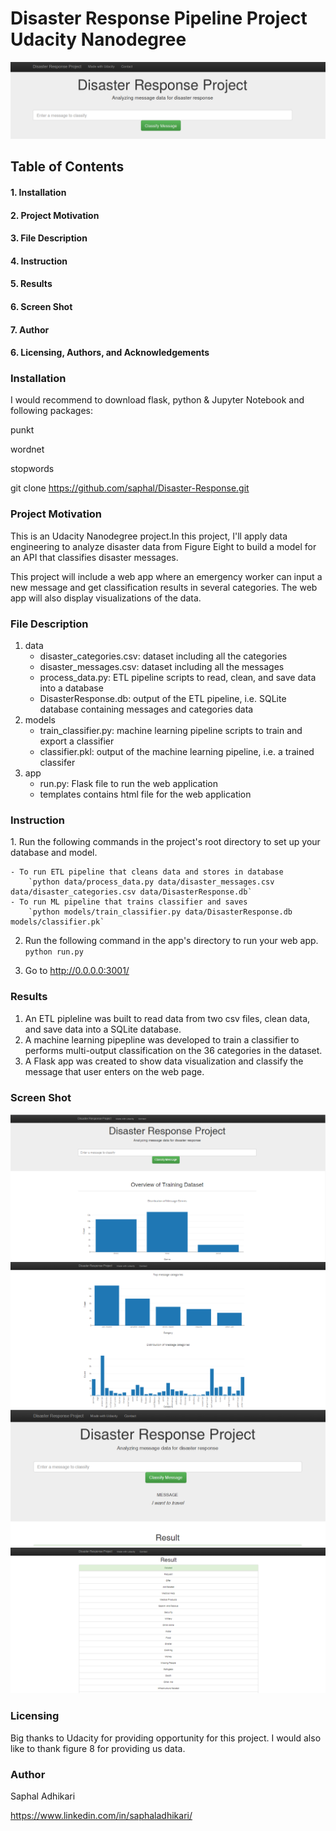 
<h1>Disaster Response Pipeline Project Udacity Nanodegree </h1>
<img src="img/intro.png">

<h2>Table of Contents</h2>

<h4>1. Installation</h4>

<h4>2. Project Motivation</h4>

<h4>3. File Description</h4>

<h4>4. Instruction</h4>

<h4>5. Results</h4>

<h4>6. Screen Shot</h4>

<h4>7. Author</h4>



<h4>6. Licensing, Authors, and Acknowledgements</h4>


<h3>Installation</h3>
I would recommend to download flask, python & Jupyter Notebook and following packages:


punkt

wordnet

stopwords

git clone https://github.com/saphal/Disaster-Response.git

<h3>Project Motivation</h3>
This is an Udacity Nanodegree project.In this project, I'll apply data engineering to analyze disaster data from Figure Eight to build a model for an API that classifies disaster messages.

This project will include a web app where an emergency worker can input a new message and get classification results in several categories. The web app will also display visualizations of the data.


<h3>File Description</h3>

1. data
    - disaster_categories.csv: dataset including all the categories 
    - disaster_messages.csv: dataset including all the messages
    - process_data.py: ETL pipeline scripts to read, clean, and save data into a database
    - DisasterResponse.db: output of the ETL pipeline, i.e. SQLite database containing messages and categories data
2. models
    - train_classifier.py: machine learning pipeline scripts to train and export a classifier
    - classifier.pkl: output of the machine learning pipeline, i.e. a trained classifer
3. app
    - run.py: Flask file to run the web application
    - templates contains html file for the web application
    

<h3>Instruction</h3>
1. Run the following commands in the project's root directory to set up your database and model.

    - To run ETL pipeline that cleans data and stores in database
        `python data/process_data.py data/disaster_messages.csv data/disaster_categories.csv data/DisasterResponse.db`
    - To run ML pipeline that trains classifier and saves
        `python models/train_classifier.py data/DisasterResponse.db models/classifier.pk`

2. Run the following command in the app's directory to run your web app.
    `python run.py`

3. Go to http://0.0.0.0:3001/


<h3>Results</h3>

1. An ETL pipleline was built to read data from two csv files, clean data, and save data into a SQLite database.
2. A machine learning pipepline was developed to train a classifier to performs multi-output classification on the 36 categories in the dataset.
3. A Flask app was created to show data visualization and classify the message that user enters on the web page.

<h3>Screen Shot</h3>
<img src="img/genral.png">
<img src="img/genrala.png">
<img src="img/travel.png">
<img src="img/travel_detail.png">



<h3>Licensing</h3>

Big thanks to Udacity for providing opportunity for this project. I would also like to thank figure 8 for providing us data.

<h3>Author</h3>

Saphal Adhikari

https://www.linkedin.com/in/saphaladhikari/



